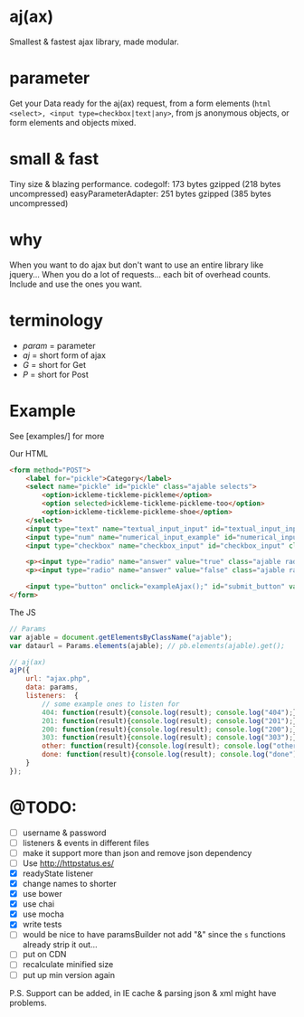 # aj(ax)
Smallest & fastest ajax library, made modular.

# parameter
Get your Data ready for the aj(ax) request, from a form elements (```html <select>, <input type=checkbox|text|any>```, from js anonymous objects, or form elements and objects mixed.

# small & fast
Tiny size & blazing performance. 
codegolf: 173 bytes gzipped (218 bytes uncompressed)
easyParameterAdapter: 251 bytes gzipped (385 bytes uncompressed)

# why
When you want to do ajax but don't want to use an entire library like jquery...
When you do a lot of requests... each bit of overhead counts.
Include and use the ones you want.

# terminology
* _param_ = parameter
* _aj_ = short form of ajax
* _G_ = short for Get
* _P_ = short for Post

# Example
See [examples/] for more

Our HTML
```html
<form method="POST">
    <label for="pickle">Category</label>
    <select name="pickle" id="pickle" class="ajable selects">
        <option>ickleme-tickleme-pickleme</option>
        <option selected>ickleme-tickleme-pickleme-too</option>
        <option>ickleme-tickleme-pickleme-shoe</option>
    </select>
    <input type="text" name="textual_input_input" id="textual_input_input" class="ajable inputs" value="textTestValue"/>
    <input type="num" name="numerical_input_example" id="numerical_input_example" class="ajable inputs" value="42"/>
    <input type="checkbox" name="checkbox_input" id="checkbox_input" class="ajable" checked/>

    <p><input type="radio" name="answer" value="true" class="ajable radios" checked="checked">True</p>
    <p><input type="radio" name="answer" value="false" class="ajable radios">False</p>

    <input type="button" onclick="exampleAjax();" id="submit_button" value="submit_button"/>
</form>
```

The JS
```js 
// Params
var ajable = document.getElementsByClassName("ajable");    
var dataurl = Params.elements(ajable); // pb.elements(ajable).get();

// aj(ax)
ajP({
    url: "ajax.php",
    data: params,
    listeners:  {
        // some example ones to listen for 
        404: function(result){console.log(result); console.log("404");},
        201: function(result){console.log(result); console.log("201");},
        200: function(result){console.log(result); console.log("200");},
        303: function(result){console.log(result); console.log("303");},
        other: function(result){console.log(result); console.log("other");},
        done: function(result){console.log(result); console.log("done");}
    }
});

```


# @TODO:
* [ ] username & password
* [ ] listeners & events in different files
* [ ] make it support more than json and remove json dependency
* [ ] Use http://httpstatus.es/
* [x] readyState listener
* [x] change names to shorter
* [x] use bower
* [x] use chai
* [x] use mocha 
* [x] write tests  
* [ ] would be nice to have paramsBuilder not add "&" since the `s` functions already strip it out...
* [ ] put on CDN
* [ ] recalculate minified size
* [ ] put up min version again

P.S.
Support can be added, in IE cache & parsing json & xml might have problems. 